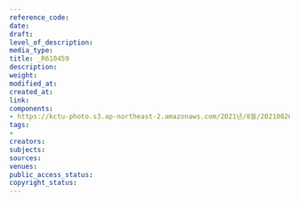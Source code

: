 ```yaml
---
reference_code: 
date: 
draft: 
level_of_description: 
media_type: 
title: _R610459
description: 
weight: 
modified_at: 
created_at: 
link: 
components:
- https://kctu-photo.s3.ap-northeast-2.amazonaws.com/2021년/8월/20210826_하반기+총파업+대장정_강원/_R610459.jpg
tags:
- 
creators: 
subjects: 
sources: 
venues: 
public_access_status: 
copyright_status: 
---
```

